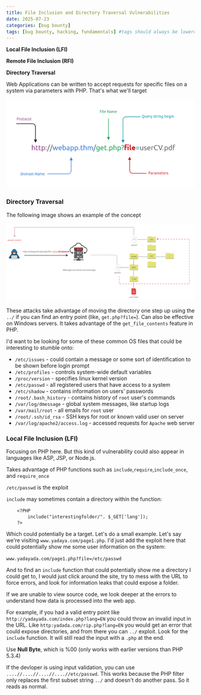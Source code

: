 ```yaml
--- 
title: File Inclusion and Directory Traversal Vulnerabilities
date: 2025-07-23
categories: [bug bounty]
tags: [bug bounty, hacking, fundamentals] #tags should always be lowercase
---
```


**Local File Inclusion (LFI)**

**Remote File Inclusion (RFI)**

**Directory Traversal**

Web Applications can be written to accept requests for specific files on a system via parameters with PHP. That's what we'll target

![Parameters Image](/assets/img/parameters.png)

### **Directory Traversal**

The following image shows an example of the concept

![DirectoryTraversal](/assets/img/directory_traversal.png)

These attacks take advantage of moving the directory one step up using the ``../`` if you can find an entry point (like, ``get.php?file=``). Can also be effective on Windows servers. It takes advantage of the ``get_file_contents`` feature in PHP.

I'd want to be looking for some of these common OS files that could be interesting to stumble onto:
- ``/etc/issues`` - could contain a message or some sort of identification to be shown before login prompt
- ``/etc/profiles`` - controls system-wide default variables
- ``/proc/version`` - specifies linux kernel version
- ``/etc/passwd`` - all registered users that have access to a system
- ``/etc/shadow`` - contains information on users' passwords
- ``/root/.bash_history`` - contains history of ``root`` user's commands
- ``/var/log/dmessage`` - global system messages, like startup logs
- ``/var/mail/root`` - all emails for ``root`` user
- ``/root/.ssh/id_rsa`` - SSH keys for root or known valid user on server
- ``/var/log/apache2/access.log`` - accessed requests for ``Apache`` web server

### **Local File Inclusion (LFI)**

Focusing on PHP here. But this kind of vulnerability could also appear in languages like ASP, JSP, or Node.js. 

Takes advantage of PHP functions such as ``include``,``require``,``include_once``, and ``require_once``

``/etc/passwd`` is the exploit

``include`` may sometimes contain a directory within the function:

```
    <?PHP
        include("interestingfolder/". $_GET['lang']);
    ?>
```
Which could potentially be a target. Let's do a small example. Let's say we're visiting ``www.yadaya.com/page1.php``. I'd just add the exploit here that could potentially show me some user information on the system:

``www.yadayada.com/page1.php?file=/etc/passwd``

And to find an ``include`` function that could potentially show me a directory I could get to, I would just click around the site, try to mess with the URL to force errors, and look for information leaks that could expose a folder.

If we are unable to view source code, we look deeper at the errors to understand how data is processed into the web  app.

For example, if you had a valid entry point like ``http://yadayada.com/index.php?lang=EN`` you could throw an invalid input in the URL. Like ``http:yadada.com/rip.php?lang=EN`` you would get an error that could expose directories, and from there you can ``../`` exploit. Look for the ``include`` function. It will still read the input with a ``.php`` at the end. 

Use **Null Byte**, which is %00 (only works with earlier versions than PHP 5.3.4)

If the devloper is using input validation, you can use ``....//....//....//....//etc/passwd``. This works because the PHP filter only replaces the first subset string ``../`` and doesn't do another pass. So it reads as normal.

